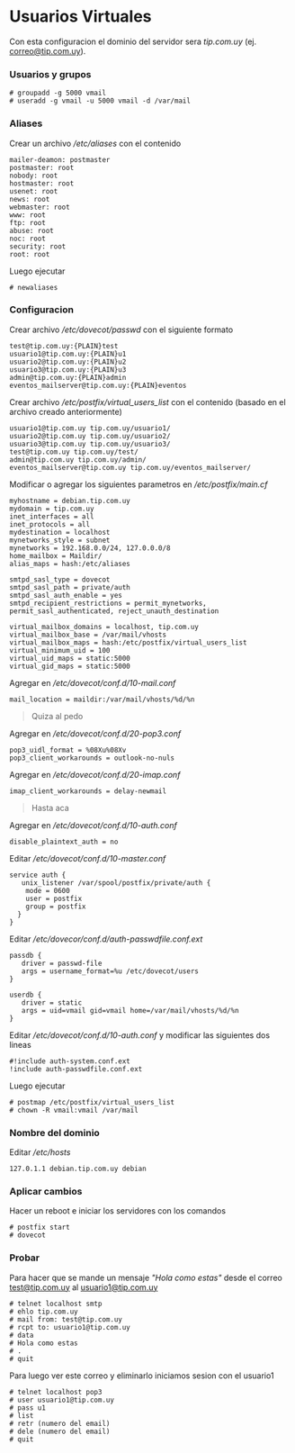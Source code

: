 # Usuarios Virtuales

Con esta configuracion el dominio del servidor sera *tip.com.uy* (ej. correo@tip.com.uy).

### Usuarios y grupos

```
# groupadd -g 5000 vmail
# useradd -g vmail -u 5000 vmail -d /var/mail
```

### Aliases

Crear un archivo */etc/aliases* con el contenido
```
mailer-deamon: postmaster
postmaster: root
nobody: root
hostmaster: root
usenet: root
news: root
webmaster: root
www: root
ftp: root
abuse: root
noc: root
security: root
root: root
```

Luego ejecutar

`# newaliases`

### Configuracion

Crear archivo */etc/dovecot/passwd* con el siguiente formato
```
test@tip.com.uy:{PLAIN}test
usuario1@tip.com.uy:{PLAIN}u1
usuario2@tip.com.uy:{PLAIN}u2
usuario3@tip.com.uy:{PLAIN}u3
admin@tip.com.uy:{PLAIN}admin
eventos_mailserver@tip.com.uy:{PLAIN}eventos
```

Crear archivo */etc/postfix/virtual_users_list* con el contenido (basado en el archivo creado anteriormente)
```
usuario1@tip.com.uy tip.com.uy/usuario1/
usuario2@tip.com.uy tip.com.uy/usuario2/
usuario3@tip.com.uy tip.com.uy/usuario3/
test@tip.com.uy tip.com.uy/test/
admin@tip.com.uy tip.com.uy/admin/
eventos_mailserver@tip.com.uy tip.com.uy/eventos_mailserver/
```

Modificar o agregar los siguientes parametros en */etc/postfix/main.cf*
```
myhostname = debian.tip.com.uy
mydomain = tip.com.uy
inet_interfaces = all
inet_protocols = all
mydestination = localhost
mynetworks_style = subnet
mynetworks = 192.168.0.0/24, 127.0.0.0/8
home_mailbox = Maildir/
alias_maps = hash:/etc/aliases

smtpd_sasl_type = dovecot
smtpd_sasl_path = private/auth
smtpd_sasl_auth_enable = yes
smtpd_recipient_restrictions = permit_mynetworks, permit_sasl_authenticated, reject_unauth_destination

virtual_mailbox_domains = localhost, tip.com.uy
virtual_mailbox_base = /var/mail/vhosts
virtual_mailbox_maps = hash:/etc/postfix/virtual_users_list
virtual_minimum_uid = 100
virtual_uid_maps = static:5000
virtual_gid_maps = static:5000
```

Agregar en */etc/dovecot/conf.d/10-mail.conf*
```
mail_location = maildir:/var/mail/vhosts/%d/%n
```

> Quiza al pedo

Agregar en */etc/dovecot/conf.d/20-pop3.conf*
```
pop3_uidl_format = %08Xu%08Xv
pop3_client_workarounds = outlook-no-nuls
```

Agregar en */etc/dovecot/conf.d/20-imap.conf*
```
imap_client_workarounds = delay-newmail
```
> Hasta aca

Agregar en */etc/dovecot/conf.d/10-auth.conf*
```
disable_plaintext_auth = no
```

Editar */etc/dovecot/conf.d/10-master.conf*
```
service auth {
   unix_listener /var/spool/postfix/private/auth {
    mode = 0600
    user = postfix
    group = postfix
  }
}
```

Editar */etc/dovecor/conf.d/auth-passwdfile.conf.ext*
```
passdb {
   driver = passwd-file
   args = username_format=%u /etc/dovecot/users
}

userdb {
   driver = static
   args = uid=vmail gid=vmail home=/var/mail/vhosts/%d/%n
}
```

Editar */etc/dovecot/conf.d/10-auth.conf* y modificar las siguientes dos lineas
```
#!include auth-system.conf.ext
!include auth-passwdfile.conf.ext
```

Luego ejecutar
```
# postmap /etc/postfix/virtual_users_list
# chown -R vmail:vmail /var/mail
```

### Nombre del dominio

Editar */etc/hosts*
```
127.0.1.1 debian.tip.com.uy debian
```

### Aplicar cambios

Hacer un reboot e iniciar los servidores con los comandos
```
# postfix start
# dovecot
```

### Probar

Para hacer que se mande un mensaje *"Hola como estas"* desde el correo test@tip.com.uy al usuario1@tip.com.uy
```
# telnet localhost smtp
# ehlo tip.com.uy
# mail from: test@tip.com.uy
# rcpt to: usuario1@tip.com.uy
# data
# Hola como estas
# .
# quit
```

Para luego ver este correo y eliminarlo iniciamos sesion con el usuario1
```
# telnet localhost pop3
# user usuario1@tip.com.uy
# pass u1
# list
# retr (numero del email)
# dele (numero del email)
# quit
```
